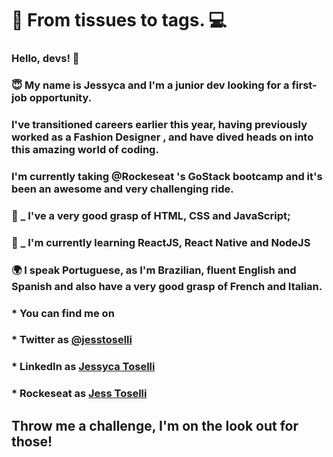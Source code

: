# 👗 From tissues to tags. 💻

### Hello, devs!  👋

### 😇 My name is Jessyca and I'm a junior dev looking for a first-job opportunity.
### I've transitioned careers earlier this year, having previously worked as a Fashion Designer , and have dived heads on into this amazing world of coding.
### I'm currently taking @Rockeseat 's GoStack bootcamp and it's been an awesome and very challenging ride.

### 🧶 _ I've a very good grasp of **HTML**, **CSS** and **JavaScript**;
### 🧾 _ I'm currently learning **ReactJS**, **React Native** and **NodeJS**

### 🌍 I speak Portuguese, as I'm Brazilian, fluent English and Spanish and also have a very good grasp of French and Italian.

### * You can find me on
###     * Twitter as [@jesstoselli](https://twitter.com/jesstoselli)
###     * LinkedIn as [Jessyca Toselli](https://twitter.com/jesstoselli)
###     * Rockeseat as [Jess Toselli](https://app.rocketseat.com.br/me/jessyca-toselli-1594492335)

## Throw me a challenge, I'm on the look out for those!
